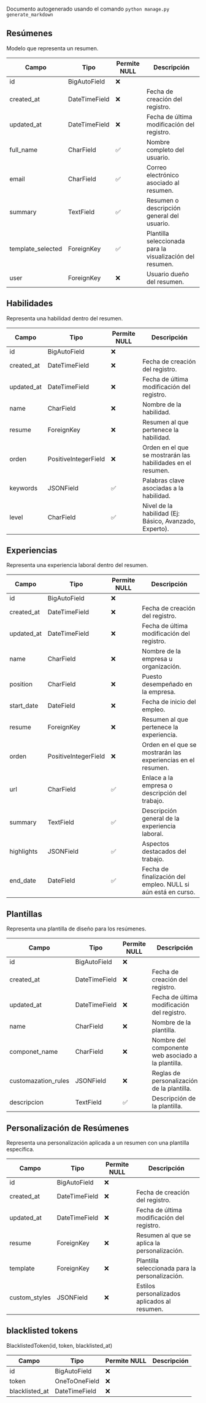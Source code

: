 Documento autogenerado usando el comando `python manage.py generate_markdown`

## Resúmenes

Modelo que representa un resumen.

| Campo | Tipo | Permite NULL | Descripción |
|-------|------|-------------|-------------|
| id | BigAutoField | ❌ |  |
| created_at | DateTimeField | ❌ | Fecha de creación del registro. |
| updated_at | DateTimeField | ❌ | Fecha de última modificación del registro. |
| full_name | CharField | ✅ | Nombre completo del usuario. |
| email | CharField | ✅ | Correo electrónico asociado al resumen. |
| summary | TextField | ✅ | Resumen o descripción general del usuario. |
| template_selected | ForeignKey | ✅ | Plantilla seleccionada para la visualización del resumen. |
| user | ForeignKey | ❌ | Usuario dueño del resumen. |

## Habilidades

Representa una habilidad dentro del resumen.

| Campo | Tipo | Permite NULL | Descripción |
|-------|------|-------------|-------------|
| id | BigAutoField | ❌ |  |
| created_at | DateTimeField | ❌ | Fecha de creación del registro. |
| updated_at | DateTimeField | ❌ | Fecha de última modificación del registro. |
| name | CharField | ❌ | Nombre de la habilidad. |
| resume | ForeignKey | ❌ | Resumen al que pertenece la habilidad. |
| orden | PositiveIntegerField | ❌ | Orden en el que se mostrarán las habilidades en el resumen. |
| keywords | JSONField | ✅ | Palabras clave asociadas a la habilidad. |
| level | CharField | ✅ | Nivel de la habilidad (Ej: Básico, Avanzado, Experto). |

## Experiencias

Representa una experiencia laboral dentro del resumen.

| Campo | Tipo | Permite NULL | Descripción |
|-------|------|-------------|-------------|
| id | BigAutoField | ❌ |  |
| created_at | DateTimeField | ❌ | Fecha de creación del registro. |
| updated_at | DateTimeField | ❌ | Fecha de última modificación del registro. |
| name | CharField | ❌ | Nombre de la empresa u organización. |
| position | CharField | ❌ | Puesto desempeñado en la empresa. |
| start_date | DateField | ❌ | Fecha de inicio del empleo. |
| resume | ForeignKey | ❌ | Resumen al que pertenece la experiencia. |
| orden | PositiveIntegerField | ❌ | Orden en el que se mostrarán las experiencias en el resumen. |
| url | CharField | ✅ | Enlace a la empresa o descripción del trabajo. |
| summary | TextField | ✅ | Descripción general de la experiencia laboral. |
| highlights | JSONField | ✅ | Aspectos destacados del trabajo. |
| end_date | DateField | ✅ | Fecha de finalización del empleo. NULL si aún está en curso. |

## Plantillas

Representa una plantilla de diseño para los resúmenes.

| Campo | Tipo | Permite NULL | Descripción |
|-------|------|-------------|-------------|
| id | BigAutoField | ❌ |  |
| created_at | DateTimeField | ❌ | Fecha de creación del registro. |
| updated_at | DateTimeField | ❌ | Fecha de última modificación del registro. |
| name | CharField | ❌ | Nombre de la plantilla. |
| componet_name | CharField | ❌ | Nombre del componente web asociado a la plantilla. |
| customazation_rules | JSONField | ❌ | Reglas de personalización de la plantilla. |
| descripcion | TextField | ✅ | Descripción de la plantilla. |

## Personalización de Resúmenes

Representa una personalización aplicada a un resumen con una plantilla específica.

| Campo | Tipo | Permite NULL | Descripción |
|-------|------|-------------|-------------|
| id | BigAutoField | ❌ |  |
| created_at | DateTimeField | ❌ | Fecha de creación del registro. |
| updated_at | DateTimeField | ❌ | Fecha de última modificación del registro. |
| resume | ForeignKey | ❌ | Resumen al que se aplica la personalización. |
| template | ForeignKey | ❌ | Plantilla seleccionada para la personalización. |
| custom_styles | JSONField | ❌ | Estilos personalizados aplicados al resumen. |

## blacklisted tokens

BlacklistedToken(id, token, blacklisted_at)

| Campo | Tipo | Permite NULL | Descripción |
|-------|------|-------------|-------------|
| id | BigAutoField | ❌ |  |
| token | OneToOneField | ❌ |  |
| blacklisted_at | DateTimeField | ❌ |  |


